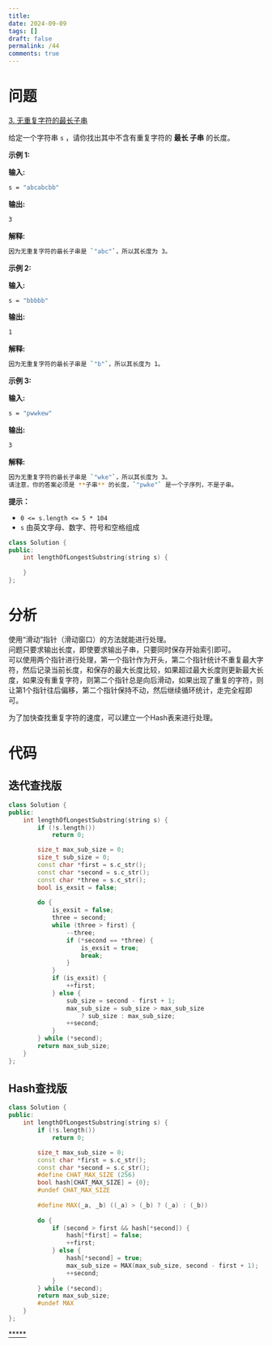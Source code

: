 ```yaml
---
title: 
date: 2024-09-09
tags: []
draft: false
permalink: /44
comments: true
---
```

# 问题

[3. 无重复字符的最长子串](https://leetcode.cn/problems/longest-substring-without-repeating-characters/)

给定一个字符串 `s` ，请你找出其中不含有重复字符的 **最长 子串** 的长度。

**示例 1:**    

**输入:**  
```bash
s = "abcabcbb"
```
**输出:**  
```bash
3 
```
**解释:**  
```bash
因为无重复字符的最长子串是 `"abc"`，所以其长度为 3。
```

**示例 2:**  

**输入:**  
```bash
s = "bbbbb"
```
**输出:**   
```bash
1
```
**解释:**   
```bash
因为无重复字符的最长子串是 `"b"`，所以其长度为 1。
```

**示例 3:**

**输入:**   
```bash
s = "pwwkew"
```
**输出:**  
```bash
3
```
**解释:**   
```bash
因为无重复字符的最长子串是 `"wke"`，所以其长度为 3。
请注意，你的答案必须是 **子串** 的长度，`"pwke"` 是一个子序列，不是子串。
```

**提示：**  

- `0 <= s.length <= 5 * 104`
- `s` 由英文字母、数字、符号和空格组成


```cpp
class Solution {
public:
    int lengthOfLongestSubstring(string s) {
        
    }
};
```

# 分析

使用“滑动”指针（滑动窗口）的方法就能进行处理。  
问题只要求输出长度，即使要求输出子串，只要同时保存开始索引即可。  
可以使用两个指针进行处理，第一个指针作为开头，第二个指针统计不重复最大字符，然后记录当前长度，和保存的最大长度比较，如果超过最大长度则更新最大长度，如果没有重复字符，则第二个指针总是向后滑动，如果出现了重复的字符，则让第1个指针往后偏移，第二个指针保持不动，然后继续循环统计，走完全程即可。


为了加快查找重复字符的速度，可以建立一个Hash表来进行处理。

# 代码

## 迭代查找版

```cpp
class Solution {
public:
    int lengthOfLongestSubstring(string s) {
        if (!s.length())
            return 0;

        size_t max_sub_size = 0;
        size_t sub_size = 0;
        const char *first = s.c_str();
        const char *second = s.c_str();
        const char *three = s.c_str();
        bool is_exsit = false;
        
        do {
            is_exsit = false;
            three = second;
            while (three > first) {
                --three;
                if (*second == *three) {
                    is_exsit = true;
                    break;
                }
            }
            if (is_exsit) {
                ++first;
            } else {
                sub_size = second - first + 1;
                max_sub_size = sub_size > max_sub_size 
                    ? sub_size : max_sub_size;
                ++second;
            }
        } while (*second);
        return max_sub_size;
    }
};
```

## Hash查找版

```cpp
class Solution {
public:
    int lengthOfLongestSubstring(string s) {
        if (!s.length())
            return 0;

        size_t max_sub_size = 0;
        const char *first = s.c_str();
        const char *second = s.c_str();
        #define CHAT_MAX_SIZE (256)
        bool hash[CHAT_MAX_SIZE] = {0};
        #undef CHAT_MAX_SIZE
        
        #define MAX(_a, _b) ((_a) > (_b) ? (_a) : (_b))
        
        do {
            if (second > first && hash[*second]) {
                hash[*first] = false;
                ++first;
            } else {
                hash[*second] = true;
                max_sub_size = MAX(max_sub_size, second - first + 1);
                ++second;
            }
        } while (*second);
        return max_sub_size;
        #undef MAX
    }
};
```

[*****](WB/Develop/CPP%20BEA/14%20算法与数据结构/3%20字符串/3%20字符串.md)
